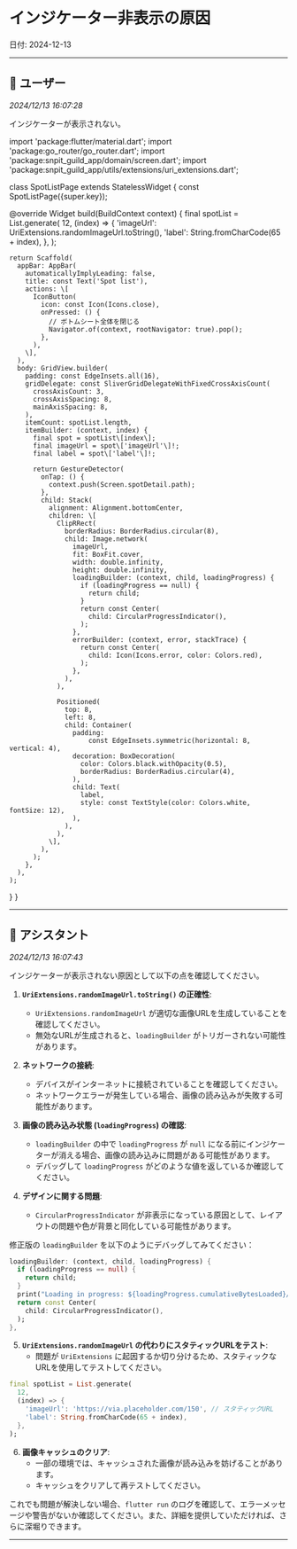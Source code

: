 # インジケーター非表示の原因

日付: 2024-12-13

---

## 👤 ユーザー
*2024/12/13 16:07:28*

インジケーターが表示されない。

import 'package:flutter/material.dart';
import 'package:go\_router/go\_router.dart';
import 'package:snpit\_guild\_app/domain/screen.dart';
import 'package:snpit\_guild\_app/utils/extensions/uri\_extensions.dart';

class SpotListPage extends StatelessWidget {
  const SpotListPage({super.key});

  @override
  Widget build(BuildContext context) {
    final spotList = List.generate(
      12,
      (index) =&gt; {
        'imageUrl': UriExtensions.randomImageUrl.toString(),
        'label': String.fromCharCode(65 + index),
      },
    );

    return Scaffold(
      appBar: AppBar(
        automaticallyImplyLeading: false,
        title: const Text('Spot list'),
        actions: \[
          IconButton(
            icon: const Icon(Icons.close),
            onPressed: () {
              // ボトムシート全体を閉じる
              Navigator.of(context, rootNavigator: true).pop();
            },
          ),
        \],
      ),
      body: GridView.builder(
        padding: const EdgeInsets.all(16),
        gridDelegate: const SliverGridDelegateWithFixedCrossAxisCount(
          crossAxisCount: 3,
          crossAxisSpacing: 8,
          mainAxisSpacing: 8,
        ),
        itemCount: spotList.length,
        itemBuilder: (context, index) {
          final spot = spotList\[index\];
          final imageUrl = spot\['imageUrl'\]!;
          final label = spot\['label'\]!;

          return GestureDetector(
            onTap: () {
              context.push(Screen.spotDetail.path);
            },
            child: Stack(
              alignment: Alignment.bottomCenter,
              children: \[
                ClipRRect(
                  borderRadius: BorderRadius.circular(8),
                  child: Image.network(
                    imageUrl,
                    fit: BoxFit.cover,
                    width: double.infinity,
                    height: double.infinity,
                    loadingBuilder: (context, child, loadingProgress) {
                      if (loadingProgress == null) {
                        return child;
                      }
                      return const Center(
                        child: CircularProgressIndicator(),
                      );
                    },
                    errorBuilder: (context, error, stackTrace) {
                      return const Center(
                        child: Icon(Icons.error, color: Colors.red),
                      );
                    },
                  ),
                ),

                Positioned(
                  top: 8,
                  left: 8,
                  child: Container(
                    padding:
                        const EdgeInsets.symmetric(horizontal: 8, vertical: 4),
                    decoration: BoxDecoration(
                      color: Colors.black.withOpacity(0.5),
                      borderRadius: BorderRadius.circular(4),
                    ),
                    child: Text(
                      label,
                      style: const TextStyle(color: Colors.white, fontSize: 12),
                    ),
                  ),
                ),
              \],
            ),
          );
        },
      ),
    );
  }
}

---

## 🤖 アシスタント
*2024/12/13 16:07:43*

インジケーターが表示されない原因として以下の点を確認してください。

1. **`UriExtensions.randomImageUrl.toString()` の正確性**:
   - `UriExtensions.randomImageUrl` が適切な画像URLを生成していることを確認してください。
   - 無効なURLが生成されると、`loadingBuilder` がトリガーされない可能性があります。

2. **ネットワークの接続**:
   - デバイスがインターネットに接続されていることを確認してください。
   - ネットワークエラーが発生している場合、画像の読み込みが失敗する可能性があります。

3. **画像の読み込み状態 (`loadingProgress`) の確認**:
   - `loadingBuilder` の中で `loadingProgress` が `null` になる前にインジケーターが消える場合、画像の読み込みに問題がある可能性があります。
   - デバッグして `loadingProgress` がどのような値を返しているか確認してください。

4. **デザインに関する問題**:
   - `CircularProgressIndicator` が非表示になっている原因として、レイアウトの問題や色が背景と同化している可能性があります。

修正版の `loadingBuilder` を以下のようにデバッグしてみてください：

```dart
loadingBuilder: (context, child, loadingProgress) {
  if (loadingProgress == null) {
    return child;
  }
  print("Loading in progress: ${loadingProgress.cumulativeBytesLoaded}/${loadingProgress.expectedTotalBytes}");
  return const Center(
    child: CircularProgressIndicator(),
  );
},
```

5. **`UriExtensions.randomImageUrl` の代わりにスタティックURLをテスト**:
   - 問題が `UriExtensions` に起因するか切り分けるため、スタティックなURLを使用してテストしてください。

```dart
final spotList = List.generate(
  12,
  (index) => {
    'imageUrl': 'https://via.placeholder.com/150', // スタティックURL
    'label': String.fromCharCode(65 + index),
  },
);
```

6. **画像キャッシュのクリア**:
   - 一部の環境では、キャッシュされた画像が読み込みを妨げることがあります。
   - キャッシュをクリアして再テストしてください。

これでも問題が解決しない場合、`flutter run` のログを確認して、エラーメッセージや警告がないか確認してください。また、詳細を提供していただければ、さらに深堀りできます。

---
